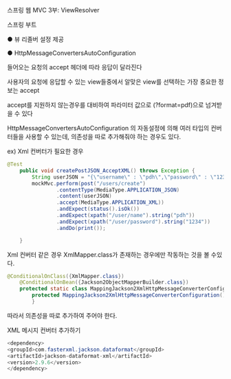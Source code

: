 스프링 웹 MVC 3부: ViewResolver

스프링 부트

● 뷰 리졸버 설정 제공

● HttpMessageConvertersAutoConfiguration


들어오는 요청의 accept 헤더에 따라 응답이 달라진다

사용자의 요청에 응답할 수 있는 view들중에서 알맞은 view를 선택하는 가장 중요한 정보는 accept

accept를 지원하지 않는경우를 대비하여 파라미터 값으로 (?format=pdf)으로 넘겨받을 수 있다

HttpMessageConvertersAutoConfiguration 의 자동설정에 의해 여러 타입의 컨버터들을 사용할 수 있는데, 의존성을 따로 추가해줘야 하는 경우도 있다.

ex) Xml 컨버터가 필요한 경우

```java
@Test
    public void createPostJSON_AcceptXML() throws Exception {
        String userJSON = "{\"username\" : \"pdh\",\"password\" : \"1234\"}";
        mockMvc.perform(post("/users/create")
                .contentType(MediaType.APPLICATION_JSON)
                .content(userJSON)
                .accept(MediaType.APPLICATION_XML))
                .andExpect(status().isOk())
                .andExpect(xpath("/user/name").string("pdh"))
                .andExpect(xpath("/user/password").string("1234"))
                .andDo(print());

    }
```
   
Xml 컨버터 같은 경우 XmlMapper.class가 존재하는 경우에만 작동하는 것을 볼 수있다. 
   

```java
@ConditionalOnClass({XmlMapper.class})
    @ConditionalOnBean({Jackson2ObjectMapperBuilder.class})
    protected static class MappingJackson2XmlHttpMessageConverterConfiguration {
        protected MappingJackson2XmlHttpMessageConverterConfiguration() {
        }
```


따라서 의존성을 따로 추가하여 주어야 한다.        

XML 메시지 컨버터 추가하기

```java
<dependency>
<groupId>com.fasterxml.jackson.dataformat</groupId>
<artifactId>jackson-dataformat-xml</artifactId>
<version>2.9.6</version>
</dependency>
```